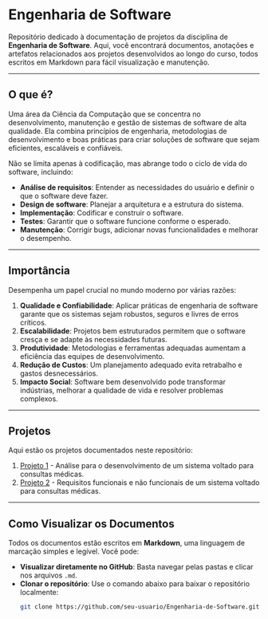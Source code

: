 # Engenharia de Software

Repositório dedicado à documentação de projetos da disciplina de **Engenharia de Software**. Aqui, você encontrará documentos, anotações e artefatos relacionados aos projetos desenvolvidos ao longo do curso, todos escritos em Markdown para fácil visualização e manutenção.

---

## O que é?

Uma área da Ciência da Computação que se concentra no desenvolvimento, manutenção e gestão de sistemas de software de alta qualidade. Ela combina princípios de engenharia, metodologias de desenvolvimento e boas práticas para criar soluções de software que sejam eficientes, escaláveis e confiáveis.

Não se limita apenas à codificação, mas abrange todo o ciclo de vida do software, incluindo:

- **Análise de requisitos**: Entender as necessidades do usuário e definir o que o software deve fazer.
- **Design de software**: Planejar a arquitetura e a estrutura do sistema.
- **Implementação**: Codificar e construir o software.
- **Testes**: Garantir que o software funcione conforme o esperado.
- **Manutenção**: Corrigir bugs, adicionar novas funcionalidades e melhorar o desempenho.

---

## Importância

Desempenha um papel crucial no mundo moderno por várias razões:

1. **Qualidade e Confiabilidade**: Aplicar práticas de engenharia de software garante que os sistemas sejam robustos, seguros e livres de erros críticos.
2. **Escalabilidade**: Projetos bem estruturados permitem que o software cresça e se adapte às necessidades futuras.
3. **Produtividade**: Metodologias e ferramentas adequadas aumentam a eficiência das equipes de desenvolvimento.
4. **Redução de Custos**: Um planejamento adequado evita retrabalho e gastos desnecessários.
5. **Impacto Social**: Software bem desenvolvido pode transformar indústrias, melhorar a qualidade de vida e resolver problemas complexos.

---

## Projetos

Aqui estão os projetos documentados neste repositório:

1. [Projeto 1](/Projeto-1/README.md) - Análise para o desenvolvimento de um sistema voltado para consultas médicas.
2. [Projeto 2](/Projeto-2/README.md) - Requisitos funcionais e não funcionais de um sistema voltado para consultas médicas.

---

## Como Visualizar os Documentos

Todos os documentos estão escritos em **Markdown**, uma linguagem de marcação simples e legível. Você pode:

- **Visualizar diretamente no GitHub**: Basta navegar pelas pastas e clicar nos arquivos `.md`.
- **Clonar o repositório**: Use o comando abaixo para baixar o repositório localmente:
  ```bash
  git clone https://github.com/seu-usuario/Engenharia-de-Software.git
